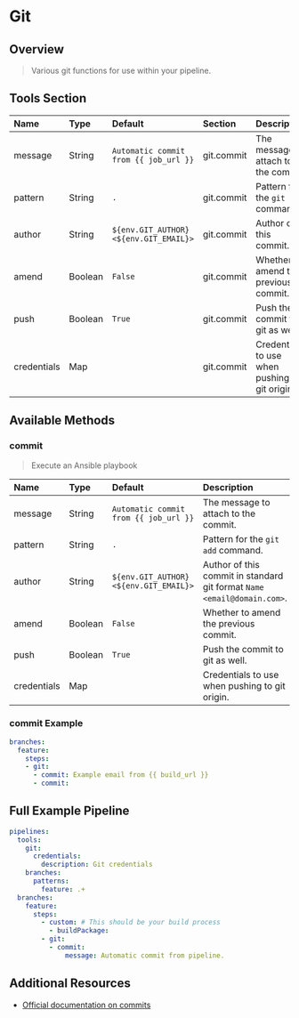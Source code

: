 # Git

## Overview

> Various git functions for use within your pipeline.

## Tools Section

| Name        | Type    | Default                                | Section    | Description                                    |
|:------------|:--------|:---------------------------------------|:-----------|:-----------------------------------------------|
| message     | String  | `Automatic commit from {{ job_url }}`  | git.commit | The message to attach to the commit.           |
| pattern     | String  | `.`                                    | git.commit | Pattern for the `git add` command.             |
| author      | String  | `${env.GIT_AUTHOR} <${env.GIT_EMAIL}>` | git.commit | Author of this commit.                         |
| amend       | Boolean | `False`                                | git.commit | Whether to amend the previous commit.          |
| push        | Boolean | `True`                                 | git.commit | Push the commit to git as well.                |
| credentials | Map     |                                        | git.commit | Credentials to use when pushing to git origin. |

## Available Methods

### commit

> Execute an Ansible playbook

| Name        | Type    | Default                                | Description                                                             |
|:------------|:--------|:---------------------------------------|:------------------------------------------------------------------------|
| message     | String  | `Automatic commit from {{ job_url }}`  | The message to attach to the commit.                                    |
| pattern     | String  | `.`                                    | Pattern for the `git add` command.                                      |
| author      | String  | `${env.GIT_AUTHOR} <${env.GIT_EMAIL}>` | Author of this commit in standard git format `Name <email@domain.com>`. |
| amend       | Boolean | `False`                                | Whether to amend the previous commit.                                   |
| push        | Boolean | `True`                                 | Push the commit to git as well.                                         |
| credentials | Map     |                                        | Credentials to use when pushing to git origin.                          |

### commit Example

```yaml
branches:
  feature:
    steps:
    - git:
      - commit: Example email from {{ build_url }}
      - commit:
```

## Full Example Pipeline

```yaml
pipelines:
  tools:
    git:
      credentials:
        description: Git credentials
    branches:
      patterns:
        feature: .+
  branches:
    feature:
      steps:
        - custom: # This should be your build process
          - buildPackage:
        - git:
          - commit:
              message: Automatic commit from pipeline.
```

## Additional Resources

* [Official documentation on commits](https://git-scm.com/docs/git-commit)